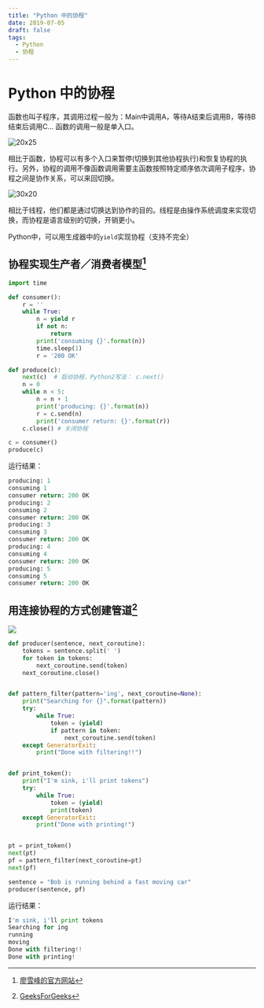 ```yaml
---
title: "Python 中的协程"
date: 2019-07-05
draft: false
tags:
  - Python
  - 协程
---
```

# Python 中的协程

函数也叫子程序，其调用过程一般为：Main中调用A，等待A结束后调用B，等待B结束后调用C... 函数的调用一般是单入口。

![20x25](/uploads/2021/04/2240683489.png)

相比于函数，协程可以有多个入口来暂停(切换到其他协程执行)和恢复协程的执行。另外，协程的调用不像函数调用需要主函数按照特定顺序依次调用子程序，协程之间是协作关系，可以来回切换。

![30x20](/uploads/2021/04/2476237448.png)

相比于线程，他们都是通过切换达到协作的目的。线程是由操作系统调度来实现切换，而协程是语言级别的切换，开销更小。

Python中，可以用生成器中的`yield`实现协程（支持不完全）

## 协程实现生产者／消费者模型[^first]

```python
import time

def consumer():
	r = ''
	while True:
		n = yield r
		if not n:
			return
		print('consuming {}'.format(n))
		time.sleep(1)
		r = '200 OK'

def produce(c):
	next(c)  # 启动协程，Python2写法： c.next()
	n = 0
	while n < 5:
		n = n + 1
		print('producing: {}'.format(n))
		r = c.send(n)
		print('consumer return: {}'.format(r))
	c.close() # 关闭协程

c = consumer()
produce(c)
```

运行结果：

```python
producing: 1
consuming 1
consumer return: 200 OK
producing: 2
consuming 2
consumer return: 200 OK
producing: 3
consuming 3
consumer return: 200 OK
producing: 4
consuming 4
consumer return: 200 OK
producing: 5
consuming 5
consumer return: 200 OK
```

## 用连接协程的方式创建管道[^second]

![](/uploads/2021/04/1886392579.png)

```python
def producer(sentence, next_coroutine):
    tokens = sentence.split(' ')
    for token in tokens:
        next_coroutine.send(token)
    next_coroutine.close()


def pattern_filter(pattern='ing', next_coroutine=None):
    print("Searching for {}".format(pattern))
    try:
        while True:
            token = (yield)
            if pattern in token:
                next_coroutine.send(token)
    except GeneratorExit:
        print("Done with filtering!!")


def print_token():
    print("I'm sink, i'll print tokens")
    try:
        while True:
            token = (yield)
            print(token)
    except GeneratorExit:
        print("Done with printing!")


pt = print_token()
next(pt)
pf = pattern_filter(next_coroutine=pt)
next(pf)

sentence = "Bob is running behind a fast moving car"
producer(sentence, pf)
```

运行结果：

```python
I'm sink, i'll print tokens
Searching for ing
running
moving
Done with filtering!!
Done with printing!
```

[^first]: [廖雪峰的官方网站](https://www.liaoxuefeng.com/wiki/897692888725344/923057403198272#0)
    
[^second]: [GeeksForGeeks](https://www.geeksforgeeks.org/coroutine-in-python/)
